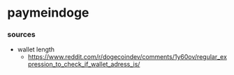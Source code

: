 # paymeindoge


### sources
- wallet length
  - https://www.reddit.com/r/dogecoindev/comments/1y60ov/regular_expression_to_check_if_wallet_adress_is/
  